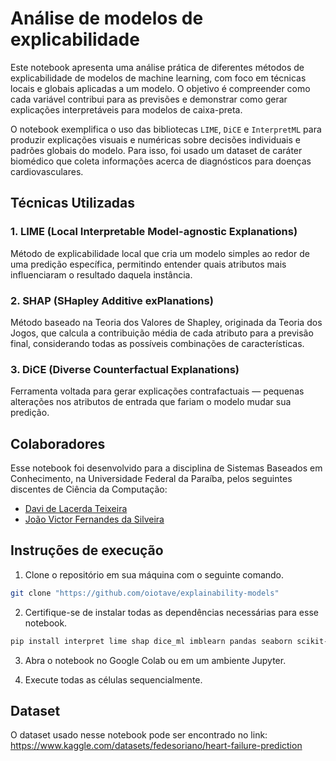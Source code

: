# Análise de modelos de explicabilidade

Este notebook apresenta uma análise prática de diferentes métodos de explicabilidade de modelos de machine learning, com foco em técnicas locais e globais aplicadas a um modelo. O objetivo é compreender como cada variável contribui para as previsões e demonstrar como gerar explicações interpretáveis para modelos de caixa-preta.

O notebook exemplifica o uso das bibliotecas `LIME`, `DiCE` e `InterpretML` para produzir explicações visuais e numéricas sobre decisões individuais e padrões globais do modelo. Para isso, foi usado um dataset de caráter biomédico que coleta informações acerca de diagnósticos para doenças cardiovasculares.

## Técnicas Utilizadas

### 1. LIME (Local Interpretable Model-agnostic Explanations)

Método de explicabilidade local que cria um modelo simples ao redor de uma predição específica, permitindo entender quais atributos mais influenciaram o resultado daquela instância.

### 2. SHAP (SHapley Additive exPlanations)

Método baseado na Teoria dos Valores de Shapley, originada da Teoria dos Jogos, que calcula a contribuição média de cada atributo para a previsão final, considerando todas as possíveis combinações de características.

### 3. DiCE (Diverse Counterfactual Explanations)

Ferramenta voltada para gerar explicações contrafactuais — pequenas alterações nos atributos de entrada que fariam o modelo mudar sua predição.

## Colaboradores

Esse notebook foi desenvolvido para a disciplina de Sistemas Baseados em Conhecimento, na Universidade Federal da Paraíba, pelos seguintes discentes de Ciência da Computação:

* [Davi de Lacerda Teixeira](https://github.com/DavideLacerdaT)
* [João Victor Fernandes da Silveira](https://github.com/oiotave)

## Instruções de execução

1. Clone o repositório em sua máquina com o seguinte comando.

```bash
git clone "https://github.com/oiotave/explainability-models"
```

2. Certifique-se de instalar todas as dependências necessárias para esse notebook.

```bash
pip install interpret lime shap dice_ml imblearn pandas seaborn scikit-learn kagglehub
```

3. Abra o notebook no Google Colab ou em um ambiente Jupyter.

4. Execute todas as células sequencialmente.

## Dataset

O dataset usado nesse notebook pode ser encontrado no link: https://www.kaggle.com/datasets/fedesoriano/heart-failure-prediction
